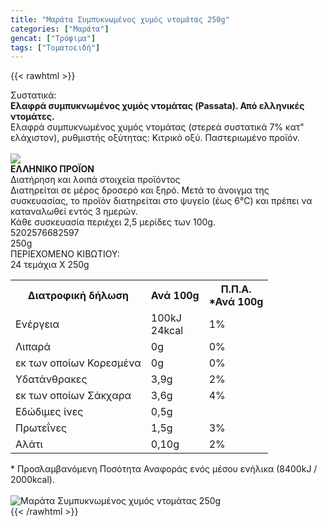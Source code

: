 ```yaml
---
title: "Μαράτα Συμπυκνωμένος χυμός ντομάτας 250g"
categories: ["Μαράτα"]
gencat: ["Τρόφιμα"]
tags: ["Τοματοειδή"]
---
```

{{< rawhtml >}}

<div class="sload354"><div class="product"><div id="sistatika">Συστατικά:</div><div class="alltext"><b>Ελαφρά συμπυκνωμένος χυμός ντομάτας (Passata). Από ελληνικές ντομάτες.</b><br>Ελαφρά συμπυκνωμένος χυμός ντομάτας (στερεά συστατικά 7% κατ" ελάχιστον), ρυθμιστής οξύτητας: Κιτρικό οξύ. Παστεριωμένο προϊόν.<br><br><div id="flag"><div id="flagimage"><img src="/media/icons/gr.svg"></div><span id="flagtext"><b>ΕΛΛΗΝΙΚΟ ΠΡΟΪΟΝ</b></span></div></div><div id="loipa">Διατήρηση και λοιπά στοιχεία προϊόντος</div><div class="alltext">Διατηρείται σε μέρος δροσερό και ξηρό. Μετά το άνοιγμα της συσκευασίας, το προϊόν διατηρείται στο ψυγείο (έως 6°C) και πρέπει να καταναλωθεί εντός 3 ημερών.<br>Κάθε συσκευασία περιέχει 2,5 μερίδες των 100g.</div><div id="barcode"><div id="barimage1"></div><span id="bartext">5202576682597</span></div><div id="varos"><div id="varosimage1"></div><span id="varostext">250g</span></div><div id="kivotio">ΠΕΡΙΕΧΟΜΕΝΟ ΚΙΒΩΤΙΟΥ:<br>24 τεμάχια X 250g</div><div class="tabout"><table id="diatable"><tbody><tr><th>Διατροφική δήλωση</th><th>Ανά 100g</th><th>Π.Π.Α.<br>*Ανά 100g</th></tr><tr><td class="texr2">Ενέργεια</td><td class="texr">100kJ<br>24kcal</td><td class="texr">1%</td></tr><tr><td class="texr2">Λιπαρά</td><td class="texr">0g</td><td class="texr">0%</td></tr><tr><td class="gray">εκ των οποίων Κορεσµένα</td><td class="gray2">0g</td><td class="gray2">0%</td></tr><tr><td class="texr2">Yδατάνθρακες</td><td class="texr">3,9g</td><td class="texr">2%</td></tr><tr><td class="gray">εκ των οποίων Σάκχαρα</td><td class="gray2">3,6g</td><td class="gray2">4%</td></tr><tr><td class="texr2">Eδώδιμες ίνες</td><td class="texr">0,5g</td><td class="texr"></td></tr><tr><td class="texr2">Πρωτεΐνες</td><td class="texr">1,5g</td><td class="texr">3%</td></tr><tr><td class="texr2">Αλάτι</td><td class="texr">0,10g</td><td class="texr">2%</td></tr></tbody></table></div><div class="alltext">* Προσλαμβανόμενη Ποσότητα Αναφοράς ενός μέσου ενήλικα (8400kJ / 2000kcal).</div><br><div class="pimg"><img alt="Μαράτα Συμπυκνωμένος χυμός ντομάτας 250g" title="Μαράτα Συμπυκνωμένος χυμός ντομάτας 250g" src="/media/images/marata-sympyknwmenos-xymos-ntomatas-250g.jpg"></div></div></div>
{{< /rawhtml >}}


